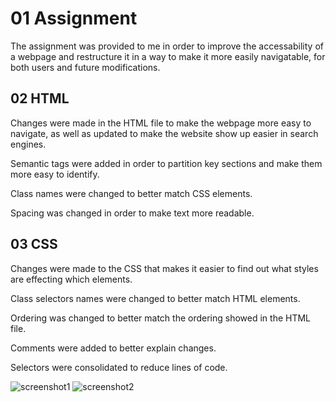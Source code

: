 # 01 Assignment

The assignment was provided to me in order to improve the accessability of a webpage and restructure it in a way to make it more easily navigatable, for both users and future modifications. 

## 02 HTML

Changes were made in the HTML file to make the webpage more easy to navigate, as well as updated to make the website show up easier in search engines. 

Semantic tags were added in order to partition key sections and make them more easy to identify. 

Class names were changed to better match CSS elements.

Spacing was changed in order to make text more readable.

## 03 CSS

Changes were made to the CSS that makes it easier to find out what styles are effecting which elements. 

Class selectors names were changed to better match HTML elements. 

Ordering was changed to better match the ordering showed in the HTML file.

Comments were added to better explain changes.

Selectors were consolidated to reduce lines of code.

![screenshot1](https://i.imgur.com/LSadrFI.png)
![screenshot2](https://i.imgur.com/uie2jUT.png)
